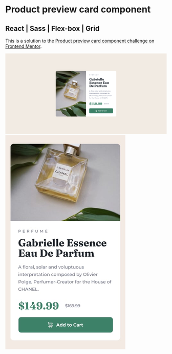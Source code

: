 # Product preview card component

## React | Sass | Flex-box | Grid

This is a solution to the [Product preview card component challenge on Frontend Mentor](https://www.frontendmentor.io/challenges/product-preview-card-component-GO7UmttRfa).

![](/public/design/desktop-desin.png)
![](/public/design/mobile-design.jpg)

